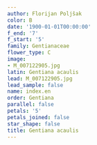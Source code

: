 ```yaml
---
author: Florijan Poljšak
color: B
date: '1900-01-01T00:00:00'
f_end: '7'
f_start: '5'
family: Gentianaceae
flower_type: C
image:
- M_007122905.jpg
latin: Gentiana acaulis
lead: M_007122905.jpg
lead_sample: false
name: index.en
order: Gentiana
parallel: false
petals: '5'
petals_joined: false
star_shape: false
title: Gentiana acaulis
---
```

